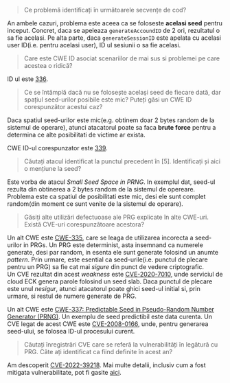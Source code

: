 
> Ce problemă identificați în următoarele secvențe de cod?

An ambele cazuri, problema este aceea ca se foloseste **acelasi seed** pentru inceput. Concret, daca se apeleaza `generateAccoundID` de 2 ori, rezultatul o sa fie acelasi. Pe alta parte, daca `generateSessionID` este apelata cu acelasi user ID(i.e. pentru acelasi user), ID ul sesiunii o sa fie acelasi.

> Care este CWE ID asociat scenariilor de mai sus si problemei pe care acestea o
ridică?

ID ul este [336](https://cwe.mitre.org/data/definitions/336.html).

> Ce se întâmplă dacă nu se folosește același seed de fiecare dată, dar spațiul seed-urilor
posibile este mic? Puteți găsi un CWE ID corespunzător acestui caz?

Daca spatiul seed-urilor este mic(e.g. obtinem doar 2 bytes random de la sistemul de operare), atunci atacatorul poate sa faca **brute force** pentru a determina ce alte posibilitati de victime ar exista.

CWE ID-ul corespunzator este [339](https://cwe.mitre.org/data/definitions/339.html).

> Căutați atacul identificat la punctul precedent în [5]. Identificați și aici o mențiune la seed?

Este vorba de atacul *Small Seed Space in PRNG*. In exemplul dat, seed-ul rezulta din obtinerea a 2 bytes random de la sistemul de opereare. Problema este ca spatiul de posibilitati este mic, desi ele sunt complet random(din moment ce sunt venite de la sistemul de operare).

> Găsiți alte utilizări defectuoase ale PRG explicate în alte CWE-uri. Există CVE-uri
corespunzătoare acestora?

Un alt CWE este [CWE-335](https://cwe.mitre.org/data/definitions/335.html), care se leaga de utilizarea incorecta a seed-urilor in PRGs. Un PRG este determinist, asta insemnand ca numerele generate, desi par random, in esenta ele sunt generate folosind un anumte *pattern*. Prin urmare, este esential ca seed-urile(i.e. punctul de plecare pentru un PRG) sa fie cat mai *sigure* din punct de vedere criptografic.  
Un CVE rezultat din acest *weakness* este [CVE-2020-7010](https://www.cve.org/CVERecord?id=CVE-2020-7010), unde serviciul de cloud ECK genera parole folosind un seed slab. Daca punctul de plecare este unul *nesigur*, atunci atacatorul poate ghici seed-ul initial si, prin urmare, si restul de numere generate de PRG.

Un alt CWE este [CWE-337: Predictable Seed in Pseudo-Random Number Generator (PRNG)](https://cwe.mitre.org/data/definitions/337.html). Un exemplu de seed predictibil este data curenta. Un CVE legat de acest CWE este [CVE-2008-0166](https://www.cve.org/CVERecord?id=CVE-2008-0166), unde, pentru generarea seed-ului, se folosea ID-ul procesului curent.

> Căutați înregistrări CVE care se referă la vulnerabilități în legătură cu PRG. Câte ați
identificat ca fiind definite în acest an?

Am descoperit [CVE-2022-39218](https://cve.mitre.org/cgi-bin/cvename.cgi?name=CVE-2022-39218). Mai multe detalii, inclusiv cum a fost mitigata vulnerabilitate, pot fi gasite [aici](https://github.com/fastly/js-compute-runtime/security/advisories/GHSA-cmr8-5w4c-44v8).